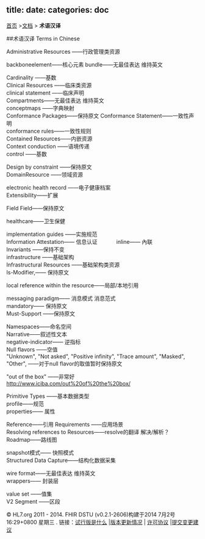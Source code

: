 title: 
date: 
categories: doc
---		

  [首页](../home/index.html) >[文档](documentation.html) > **术语汉译**	


##术语汉译  Terms in Chinese

Administrative Resources ——行政管理类资源     

backboneelement——核心元素
bundle——无最佳表达 维持英文      

Cardinality ——基数    
Clinical Resources ——临床类资源     
clinical statement ——临床声明       
Compartments——无最佳表达 维持英文      
conceptmaps ——字典映射		
Conformance Packages——保持原文
Conformance Statement——一致性声明      
conformance rules——一致性规则    
Contained Resources——内嵌资源     
Context conduction ——语境传递     
control ——基数     

Design by constraint ——保持原文       
DomainResource ——领域资源     

electronic health record ——电子健康档案     
Extensibility——扩展

Field Field——保持原文     

healthcare——卫生保健   

implementation guides ——实施规范      
Information Attestation—— 信息认证　　   　
inline—— 內联      
Invariants ——保持不变      
infrastructure ——基础架构      
Infrastructural Resources ——基础架构类资源    
Is-Modifier,—— 保持原文     

local reference within the resource——局部/本地引用     
 
messaging paradigm—— 消息模式 消息范式     
mandatory—— 保持原文      
Must-Support ——保持原文   

Namespaces——命名空间      
Narrative——叙述性文本     
negative-indicator—— 逆指标     
Null flavors ——空值      
"Unknown", "Not asked", "Positive infinity", "Trace amount", "Masked", "Other", ——对于null flavor的取值暂时保持原文    

"out of the box" ——非常好 http://www.iciba.com/out%20of%20the%20box/      

Primitive Types ——基本数据类型     
profile——规范       
properties—— 属性     

Reference——引用
Requirements ——应用场景        
Resolving references to Resources——resolve的翻译 解决/解析？    
Roadmap——路线图       
 
snapshot模式—— 快照模式     
Structured Data Capture——结构化数据采集      

wire format——无最佳表达 维持英文      
wrappers—— 封装层     

value set ——值集     
V2 Segment ——区段      
  


     

&copy; HL7.org 2011 - 2014. FHIR DSTU (v0.2.1-2606)构建于2014  7月2号 16:29+0800 星期三 . 
链接：[试行版是什么](http://hl7.org/implement/standards/fhir/dstu.htmll) |[版本更新情况](http://hl7.org/implement/standards/fhir/history.htmll) | [许可协议](http://hl7.org/implement/standards/fhir/license.htmll) |[提交变更建议](http://gforge.hl7.org/gf/project/fhir/tracker/?action=TrackerItemAdd&tracker_id=677) 	 		